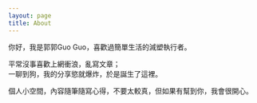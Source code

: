```yaml
---
layout: page
title: About
---
```


你好，我是郭郭Guo Guo，喜歡過簡單生活的減塑執行者。

平常沒事喜歡上網衝浪，亂寫文章；  
一聊到狗，我的分享慾就爆炸，於是誕生了這裡。


個人小空間，內容隨筆隨寫心得，不要太較真，但如果有幫到你，我會很開心。


